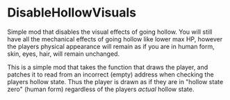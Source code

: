 # DisableHollowVisuals
Simple mod that disables the visual effects of going hollow. You will still have all the mechanical effects of going hollow like lower max HP,
however the players physical appearance will remain as if you are in
human form, skin, eyes, hair, will remain unchanged.

This is a simple mod that takes the function that draws the player, and patches it
to read from an incorrect (empty) address when checking the players
hollow state. Thus the player is drawn as if they are in "hollow state
zero" (human form) regardless of the players *actual* hollow state.
